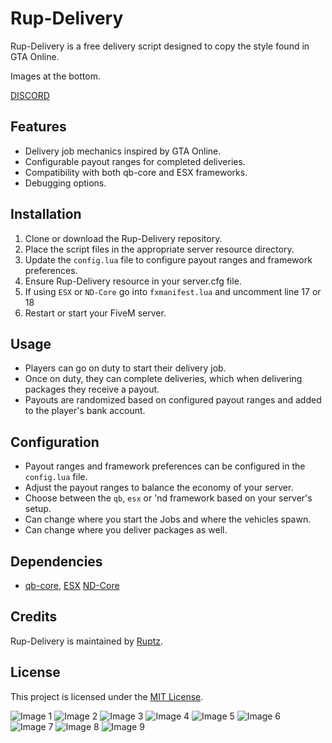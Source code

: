 # Rup-Delivery

Rup-Delivery is a free delivery script designed to copy the style found in GTA Online.

Images at the bottom.

[DISCORD](https://discord.gg/FPb9dqUGd9)

## Features

- Delivery job mechanics inspired by GTA Online.
- Configurable payout ranges for completed deliveries.
- Compatibility with both qb-core and ESX frameworks.
- Debugging options.

## Installation

1. Clone or download the Rup-Delivery repository.
2. Place the script files in the appropriate server resource directory.
3. Update the `config.lua` file to configure payout ranges and framework preferences.
4. Ensure Rup-Delivery resource in your server.cfg file.
5. If using `ESX` or `ND-Core` go into `fxmanifest.lua` and uncomment line 17 or 18
6. Restart or start your FiveM server.

## Usage

- Players can go on duty to start their delivery job.
- Once on duty, they can complete deliveries, which when delivering packages they receive a payout.
- Payouts are randomized based on configured payout ranges and added to the player's bank account.

## Configuration

- Payout ranges and framework preferences can be configured in the `config.lua` file.
- Adjust the payout ranges to balance the economy of your server.
- Choose between the `qb`, `esx` or 'nd framework based on your server's setup.
- Can change where you start the Jobs and where the vehicles spawn.
- Can change where you deliver packages as well.

## Dependencies

- [qb-core](https://github.com/qbcore-framework/qb-core), [ESX](https://github.com/esx-framework) [ND-Core](https://github.com/ND-Framework/ND_Core)

## Credits

Rup-Delivery is maintained by [Ruptz](https://github.com/ruptz).

## License

This project is licensed under the [MIT License](LICENSE).

![Image 1](https://media.discordapp.net/attachments/1043860724419670026/1219526704507129916/image.png?ex=660b9fc0&is=65f92ac0&hm=25d3d173b94b2ddc55363f8a7d815ca962f028be2e02351948cf70fe638c2361&=&format=webp&quality=lossless&width=550&height=309)
![Image 2](https://media.discordapp.net/attachments/1043860724419670026/1219526757959598292/image.png?ex=660b9fcc&is=65f92acc&hm=57b9b258a90d669a4375c2a469752008a0f78e7bf9963d75bebfe3adfd1d8d67&=&format=webp&quality=lossless&width=550&height=309)
![Image 3](https://media.discordapp.net/attachments/1043860724419670026/1219526841384046672/image.png?ex=660b9fe0&is=65f92ae0&hm=514aae5622b93e786279fa7686b6df3a6cc86187829f324f7caad239f5c8ad53&=&format=webp&quality=lossless&width=550&height=309)
![Image 4](https://media.discordapp.net/attachments/1043860724419670026/1219527022569852998/image.png?ex=660ba00b&is=65f92b0b&hm=d4c1c494dd020fb7e3f590eddd590cb59354eecc48a0a70c5ae794ba40c42a4f&=&format=webp&quality=lossless&width=550&height=309)
![Image 5](https://media.discordapp.net/attachments/1043860724419670026/1219527335506870313/image.png?ex=660ba056&is=65f92b56&hm=0919e59e0dbd5d8183d96f0cb48977704fe7f607202cd67cace242bdd6c5edc9&=&format=webp&quality=lossless&width=550&height=309)
![Image 6](https://media.discordapp.net/attachments/1043860724419670026/1219527397380980776/image.png?ex=660ba065&is=65f92b65&hm=fc1ca366fdbde7dbd44f6f462b100135114ca53205c0c84187e3b4aaf517ec6e&=&format=webp&quality=lossless&width=550&height=309)
![Image 7](https://media.discordapp.net/attachments/1043860724419670026/1219527568768892998/image.png?ex=660ba08e&is=65f92b8e&hm=ca10c59a6d6683d0e461a94ffec2ff7e46d906559832c81ae5b525bd1d72f273&=&format=webp&quality=lossless&width=550&height=309)
![Image 8](https://media.discordapp.net/attachments/1043860724419670026/1219527632249421884/image.png?ex=660ba09d&is=65f92b9d&hm=ca883829a162736900ea54c16824bd45d2d5626672a096b02f8ace597df32465&=&format=webp&quality=lossless&width=550&height=309)
![Image 9](https://media.discordapp.net/attachments/1043860724419670026/1219527688792834068/image.png?ex=660ba0aa&is=65f92baa&hm=8234aa310c702219809ea004108d8b18ef3520a5f32f396346b78875b3a53a24&=&format=webp&quality=lossless&width=550&height=309)